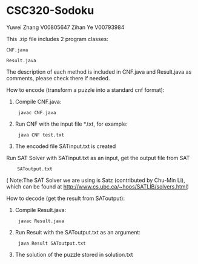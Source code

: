 # CSC320-Sodoku
Yuwei Zhang V00805647
Zihan Ye    V00793984

This .zip file includes 2 program classes: 

	CNF.java
	
	Result.java

The description of each method is included in CNF.java and Result.java as comments, please check there if needed.

How to encode (transform a puzzle into a standard cnf format):
	
1. Compile CNF.java:
				
		javac CNF.java

	
2. Run CNF with the input file *.txt, for example:
			
		java CNF test.txt

3. The encoded file SATinput.txt is created

Run SAT Solver with SATinput.txt as an input, get the output file from SAT

		SAToutput.txt

( Note:The SAT Solver we are using is Satz (contributed by Chu-Min Li), 
  which can be found at http://www.cs.ubc.ca/~hoos/SATLIB/solvers.html)


How to decode (get the result from SAToutput):

1. Compile Result.java:

		javac Result.java

2. Run Result with the SAToutput.txt as an argument:		

		java Result SAToutput.txt

3. The solution of the puzzle stored in solution.txt

